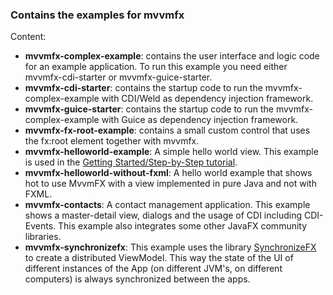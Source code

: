 ### Contains the examples for mvvmfx

Content:

- **mvvmfx-complex-example**: contains the user interface and logic code for an example application.
To run this example you need either mvvmfx-cdi-starter or mvvmfx-guice-starter.
- **mvvmfx-cdi-starter**: contains the startup code to run the mvvmfx-complex-example with CDI/Weld
as dependency injection framework.
- **mvvmfx-guice-starter**: contains the startup code to run the mvvmfx-complex-example with Guice
as dependency injection framework. 
- **mvvmfx-fx-root-example**: contains a small custom control that uses the fx:root element together with mvvmfx.
- **mvvmfx-helloworld-example**: A simple hello world view. This example is used in the [Getting Started/Step-by-Step tutorial](/../../wiki/Getting-Started-HelloWorld-%28deutsch%29).
- **mvvmfx-helloworld-without-fxml**: A hello world example that shows hot to use MvvmFX with a view implemented in pure Java and not with FXML.
- **mvvmfx-contacts**: A contact management application. This example shows a master-detail view, dialogs and the usage of CDI including CDI-Events. 
This example also integrates some other JavaFX community libraries.
- **mvvmfx-synchronizefx**: This example uses the library [SynchronizeFX](https://github.com/saxsys/SynchronizeFX) to create a distributed ViewModel. 
This way the state of the UI of different instances of the App (on different JVM's, on different computers) is always synchronized between the apps. 